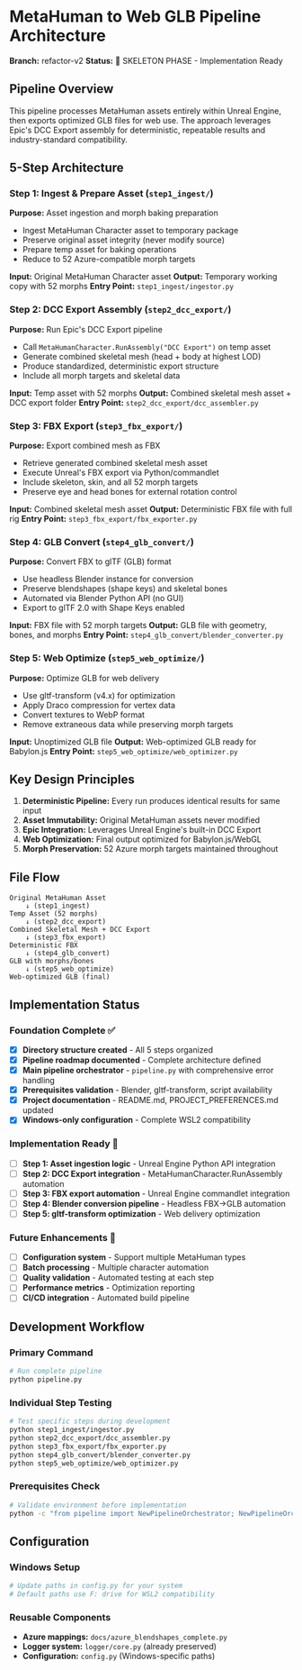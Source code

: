 # MetaHuman to Web GLB Pipeline Architecture

**Branch:** refactor-v2
**Status:** 🚧 SKELETON PHASE - Implementation Ready

## Pipeline Overview

This pipeline processes MetaHuman assets entirely within Unreal Engine, then exports optimized GLB files for web use. The approach leverages Epic's DCC Export assembly for deterministic, repeatable results and industry-standard compatibility.

## 5-Step Architecture

### Step 1: Ingest & Prepare Asset (`step1_ingest/`)

**Purpose:** Asset ingestion and morph baking preparation

-   Ingest MetaHuman Character asset to temporary package
-   Preserve original asset integrity (never modify source)
-   Prepare temp asset for baking operations
-   Reduce to 52 Azure-compatible morph targets

**Input:** Original MetaHuman Character asset
**Output:** Temporary working copy with 52 morphs
**Entry Point:** `step1_ingest/ingestor.py`

### Step 2: DCC Export Assembly (`step2_dcc_export/`)

**Purpose:** Run Epic's DCC Export pipeline

-   Call `MetaHumanCharacter.RunAssembly("DCC Export")` on temp asset
-   Generate combined skeletal mesh (head + body at highest LOD)
-   Produce standardized, deterministic export structure
-   Include all morph targets and skeletal data

**Input:** Temp asset with 52 morphs
**Output:** Combined skeletal mesh asset + DCC export folder
**Entry Point:** `step2_dcc_export/dcc_assembler.py`

### Step 3: FBX Export (`step3_fbx_export/`)

**Purpose:** Export combined mesh as FBX

-   Retrieve generated combined skeletal mesh asset
-   Execute Unreal's FBX export via Python/commandlet
-   Include skeleton, skin, and all 52 morph targets
-   Preserve eye and head bones for external rotation control

**Input:** Combined skeletal mesh asset
**Output:** Deterministic FBX file with full rig
**Entry Point:** `step3_fbx_export/fbx_exporter.py`

### Step 4: GLB Convert (`step4_glb_convert/`)

**Purpose:** Convert FBX to glTF (GLB) format

-   Use headless Blender instance for conversion
-   Preserve blendshapes (shape keys) and skeletal bones
-   Automated via Blender Python API (no GUI)
-   Export to glTF 2.0 with Shape Keys enabled

**Input:** FBX file with 52 morph targets
**Output:** GLB file with geometry, bones, and morphs
**Entry Point:** `step4_glb_convert/blender_converter.py`

### Step 5: Web Optimize (`step5_web_optimize/`)

**Purpose:** Optimize GLB for web delivery

-   Use gltf-transform (v4.x) for optimization
-   Apply Draco compression for vertex data
-   Convert textures to WebP format
-   Remove extraneous data while preserving morph targets

**Input:** Unoptimized GLB file
**Output:** Web-optimized GLB ready for Babylon.js
**Entry Point:** `step5_web_optimize/web_optimizer.py`

## Key Design Principles

1. **Deterministic Pipeline:** Every run produces identical results for same input
2. **Asset Immutability:** Original MetaHuman assets never modified
3. **Epic Integration:** Leverages Unreal Engine's built-in DCC Export
4. **Web Optimization:** Final output optimized for Babylon.js/WebGL
5. **Morph Preservation:** 52 Azure morph targets maintained throughout

## File Flow

```
Original MetaHuman Asset
    ↓ (step1_ingest)
Temp Asset (52 morphs)
    ↓ (step2_dcc_export)
Combined Skeletal Mesh + DCC Export
    ↓ (step3_fbx_export)
Deterministic FBX
    ↓ (step4_glb_convert)
GLB with morphs/bones
    ↓ (step5_web_optimize)
Web-optimized GLB (final)
```

## Implementation Status

### Foundation Complete ✅

-   [x] **Directory structure created** - All 5 steps organized
-   [x] **Pipeline roadmap documented** - Complete architecture defined
-   [x] **Main pipeline orchestrator** - `pipeline.py` with comprehensive error handling
-   [x] **Prerequisites validation** - Blender, gltf-transform, script availability
-   [x] **Project documentation** - README.md, PROJECT_PREFERENCES.md updated
-   [x] **Windows-only configuration** - Complete WSL2 compatibility

### Implementation Ready 🚧

-   [ ] **Step 1: Asset ingestion logic** - Unreal Engine Python API integration
-   [ ] **Step 2: DCC Export integration** - MetaHumanCharacter.RunAssembly automation
-   [ ] **Step 3: FBX export automation** - Unreal Engine commandlet integration
-   [ ] **Step 4: Blender conversion pipeline** - Headless FBX→GLB automation
-   [ ] **Step 5: gltf-transform optimization** - Web delivery optimization

### Future Enhancements 🚀

-   [ ] **Configuration system** - Support multiple MetaHuman types
-   [ ] **Batch processing** - Multiple character automation
-   [ ] **Quality validation** - Automated testing at each step
-   [ ] **Performance metrics** - Optimization reporting
-   [ ] **CI/CD integration** - Automated build pipeline

## Development Workflow

### Primary Command

```bash
# Run complete pipeline
python pipeline.py
```

### Individual Step Testing

```bash
# Test specific steps during development
python step1_ingest/ingestor.py
python step2_dcc_export/dcc_assembler.py
python step3_fbx_export/fbx_exporter.py
python step4_glb_convert/blender_converter.py
python step5_web_optimize/web_optimizer.py
```

### Prerequisites Check

```bash
# Validate environment before implementation
python -c "from pipeline import NewPipelineOrchestrator; NewPipelineOrchestrator({}).check_prerequisites()"
```

## Configuration

### Windows Setup

```bash
# Update paths in config.py for your system
# Default paths use F: drive for WSL2 compatibility
```

### Reusable Components

-   **Azure mappings:** `docs/azure_blendshapes_complete.py`
-   **Logger system:** `logger/core.py` (already preserved)
-   **Configuration:** `config.py` (Windows-specific paths)
